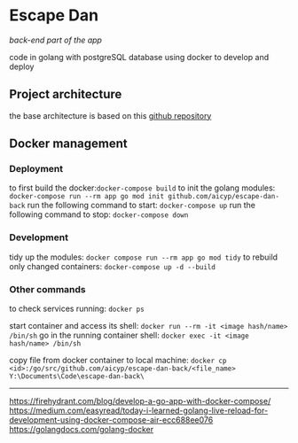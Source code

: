 # Escape Dan

*back-end part of the app*

code in golang with postgreSQL database
using docker to develop and deploy

## Project architecture
the base architecture is based on this [github repository](https://github.com/golang-standards/project-layout)

## Docker management
### Deployment

to first build the docker:`docker-compose build`
to init the golang modules: `docker-compose run --rm app go mod init github.com/aicyp/escape-dan-back`
run the following command to start: `docker-compose up`
run the following command to stop: `docker-compose down`

### Development
tidy up the modules: `docker compose run --rm app go mod tidy`
to rebuild only changed containers: `docker-compose up -d --build`

### Other commands
to check services running: `docker ps`

start container and access its shell: `docker run --rm -it <image hash/name> /bin/sh`
go in the running container shell: `docker exec -it <image hash/name> /bin/sh`

copy file from docker container to local machine: `docker cp <id>:/go/src/github.com/aicyp/escape-dan-back/<file_name> Y:\Documents\Code\escape-dan-back\`

-----

https://firehydrant.com/blog/develop-a-go-app-with-docker-compose/
https://medium.com/easyread/today-i-learned-golang-live-reload-for-development-using-docker-compose-air-ecc688ee076
https://golangdocs.com/golang-docker
